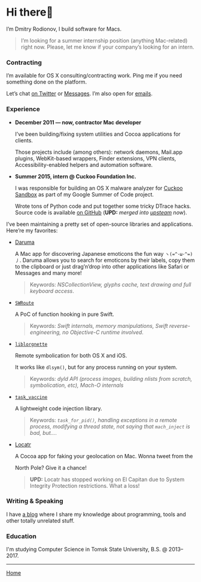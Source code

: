 # Hi there🖖

I’m Dmitry Rodionov, I build software for Macs.

> I’m looking for a summer internship position (anything Mac-related) right now. Please, let me know if your company’s looking for an intern.

### Contracting

I’m available for OS X consulting/contracting work. Ping me if you need something done on the platform.

Let’s chat [on Twitter](https://twitter.com/rodionovme) or [Messages](imessage:i.am.rodionovd@gmal.com). I’m also open for [emails](mailto:i.am.rodionovd@gmail.com).

### Experience

* **December 2011 — now, contractor Mac developer**
  
    I’ve been building/fixing system utilities and Cocoa applications for clients.
  
    Those projects include (among others): network daemons, Mail.app plugins, WebKit-based wrappers, Finder extensions, VPN clients, Accessibility-enabled helpers and automation software.
  
* **Summer 2015, intern @ Cuckoo Foundation Inc.**
  
    I was responsible for building an OS X malware analyzer for [Cuckoo Sandbox](http://www.cuckoosandbox.org/) as part of my Google Summer of Code project.
  
    Wrote tons of Python code and put together some tricky DTrace hacks. Source code is available [on GitHub](https://github.com/rodionovd/cuckoo-osx-analyzer) (**UPD:** *merged into [upsteam](https://github.com/cuckoosandbox/cuckoo) now*).

I’ve been maintaining a pretty set of open-source libraries and applications. Here’re my favorites:

* [Daruma](http://internals.exposed/daruma)
  
  A Mac app for discovering Japanese emoticons the fun way `ヽ(=^･ω･^=)丿`. Daruma allows you to search for emoticons by their labels, copy them to the clipboard or just drag’n’drop into other applications like Safari or Messages and many more!
  
  > Keywords: *NSCollectionView, glyphs cache, text drawing and full keyboard access*.
  
* [`SWRoute`](https://github.com/rodionovd/SWRoute)  
  
  A PoC of function hooking in pure Swift.
  
  > Keywords: *Swift internals, memory manipulations, Swift reverse-engineering, no Objective-C runtime involved*.
  
* [`liblorgnette`](https://github.com/rodionovd/liblorgnette)  
  
  Remote symbolication for both OS X and iOS.  
  
  It works like `dlsym()`, but for any process running on your system.
  
  > Keywords: *dyld API (process images, building nlists from scratch, symbolication, etc), Mach-O internals*
  
* [`task_vaccine`](https://github.com/rodionovd/task_vaccine)  
  
  A lightweight code injection library.  
  
  > Keywords: *`task_for_pid()`, handling exceptions in a remote process, modifying a thread state, not saying that `mach_inject` is bad, but…*.
  
* [Locatr](http://internals.exposed/locatrapp/)  
  
   A Cocoa app for faking your geolocation on Mac. Wonna tweet from the
  
   North Pole? Give it a chance!
  
  > **UPD:** Locatr has stopped working on El Capitan due to System Integrity Protection restrictions. What a loss!

### Writing & Speaking

I have [a blog](http://internals.exposed) where I share my knowledge about programming, tools and other totally unrelated stuff.

### Education

I'm studying Computer Science in Tomsk State University, B.S. @ 2013–2017.

-------

[Home](./index.html)